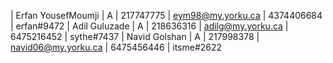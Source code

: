 | Erfan YousefMoumji | A | 217747775 | eym98@my.yorku.ca   | 4374406684 | erfan#9472
| Adil Guluzade      | A | 218636316 | adilg@my.yorku.ca   | 6475216452 | sythe#7437
| Navid Golshan	     | A | 217998378 | navid06@my.yorku.ca | 6475456446 | itsme#2622


